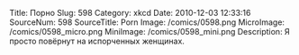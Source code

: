 Title: Порно 
Slug: 598 
Category: xkcd 
Date: 2010-12-03 12:33:16 
SourceNum: 598 
SourceTitle: Porn 
Image: /comics/0598.png 
MicroImage: /comics/0598_micro.png 
MiniImage: /comics/0598_mini.png 
Description: Я просто повёрнут на испорченных женщинах. 


